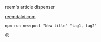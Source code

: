 reem's article dispenser 

[reemdalvi.com](reemdalvi.com)

```
npm run new:post "New title" "tag1, tag2"
```

🙃